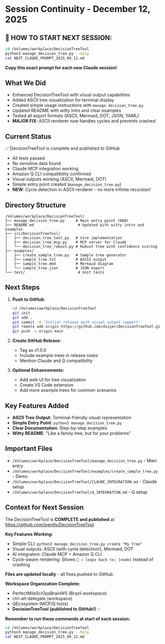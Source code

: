 # Session Continuity - December 12, 2025

## 🚀 HOW TO START NEXT SESSION:
```bash
cd /Volumes/workplace/DecisionTreeTool
python3 manage_decision_tree.py --help
cat NEXT_CLAUDE_PROMPT_2025_09_12.md
```
**Copy this exact prompt for each new Claude session!**

## What We Did
- Enhanced DecisionTreeTool with visual output capabilities
- Added ASCII tree visualization for terminal display  
- Created simple usage instructions with `manage_decision_tree.py`
- Updated README with witty intro and clear examples
- Tested all export formats (ASCII, Mermaid, DOT, JSON, YAML)
- **MAJOR FIX**: ASCII renderer now handles cycles and prevents crashes!

## Current Status
✅ DecisionTreeTool is complete and published to GitHub
- All tests passed
- No sensitive data found
- Claude MCP integration working
- Amazon Q CLI compatibility confirmed
- Visual outputs working (ASCII, Mermaid, DOT)
- Simple entry point created (`manage_decision_tree.py`)
- **NEW**: Cycle detection in ASCII renderer - no more infinite recursion!

## Directory Structure
```
/Volumes/workplace/DecisionTreeTool/
├── manage_decision_tree.py     # Main entry point (NEW)
├── README.md                    # Updated with witty intro and examples
├── src/DecisionTreeTool/
│   ├── decision_tree_tool.py   # Core implementation
│   ├── decision_tree_mcp.py    # MCP server for Claude
│   └── decision_tree_robust.py # Robust tree with confidence scoring
├── examples/
│   ├── create_sample_tree.py   # Sample tree generator
│   ├── sample_tree.txt         # ASCII output
│   ├── sample_tree.mmd         # Mermaid diagram
│   └── sample_tree.json        # JSON export
└── test/                        # Unit tests
```

## Next Steps
1. **Push to GitHub:**
   ```bash
   cd /Volumes/workplace/DecisionTreeTool
   git init
   git add .
   git commit -m "Initial release with visual output support"
   git remote add origin https://github.com/dsiyer/DecisionTreeTool.git
   git push -u origin main
   ```

2. **Create GitHub Release:**
   - Tag as v1.0.0
   - Include example trees in release notes
   - Mention Claude and Q compatibility

3. **Optional Enhancements:**
   - Add web UI for tree visualization
   - Create VS Code extension
   - Add more example trees for common scenarios

## Key Features Added
- **ASCII Tree Output**: Terminal-friendly visual representation
- **Simple Entry Point**: `python3 manage_decision_tree.py`
- **Clear Documentation**: Step-by-step examples
- **Witty README**: "Like a family tree, but for your problems"

## Important Files
- `/Volumes/workplace/DecisionTreeTool/manage_decision_tree.py` - Main entry
- `/Volumes/workplace/DecisionTreeTool/examples/create_sample_tree.py` - Demo
- `/Volumes/workplace/DecisionTreeTool/CLAUDE_INTEGRATION.md` - Claude setup
- `/Volumes/workplace/DecisionTreeTool/Q_INTEGRATION.md` - Q setup

## Context for Next Session
The DecisionTreeTool is **COMPLETE and published** at https://github.com/iyerdiv/DecisionTreeTool. 

**Key Features Working:**
- Simple CLI: `python3 manage_decision_tree.py create "My Tree"`  
- Visual outputs: ASCII (with cycle detection!), Mermaid, DOT
- AI integration: Claude MCP + Amazon Q CLI
- Cycle-aware rendering: Shows `🔄 → loops back to: [node]` instead of crashing

**Files are updated locally** - all fixes pushed to GitHub.

**Workspace Organization Complete:**
- PerfectMileSciOpsBrainWS (Brazil workspace)
- ctrl-alt-delegate (workspace)  
- QEcosystem (MCP/Q tools)
- **DecisionTreeTool (published to GitHub!)** ✅

**Remember to run these commands at start of each session:**
```bash
cd /Volumes/workplace/DecisionTreeTool
python3 manage_decision_tree.py --help
cat NEXT_CLAUDE_PROMPT_2025_09_12.md
```